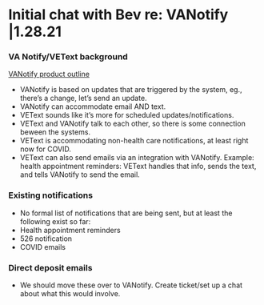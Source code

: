 # Initial chat with Bev re: VANotify |1.28.21

### VA Notify/VEText background

[VANotify product outline](https://github.com/department-of-veterans-affairs/va.gov-team/blob/master/products/va-notify/README.md)

-	VANotify is based on updates that are triggered by the system, eg., there’s a change, let’s send an update.
-	VANotify can accommodate email AND text.
-	VEText sounds like it’s more for scheduled updates/notifications.
-	VEText and VANotify talk to each other, so there is some connection beween the systems.
-	VEText is accommodating non-health care notifications, at least right now for COVID.
-	VEText can also send emails via an integration with VANotify. Example: health appointment reminders: VEText handles that info, sends the text, and tells VANotify to send the email.

### Existing notifications

-	No formal list of notifications that are being sent, but at least the following exist so far:
  - Health appointment reminders
  - 526 notification
  - COVID emails
  
### Direct deposit emails

- We should move these over to VANotify. Create ticket/set up a chat about what this would involve.
